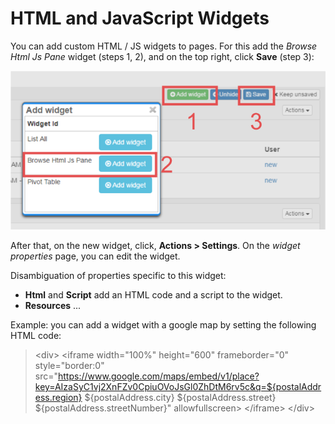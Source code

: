 # HTML and JavaScript Widgets

You can add custom HTML / JS widgets to pages. For this add the  *Browse Html Js Pane* widget (steps 1, 2), and on the top right, click **Save** (step 3):

![](adding-a-html-js-widget.png)

After that, on the new widget, click, **Actions > Settings**. On the *widget properties* page, you can edit the widget. 

Disambiguation of properties specific to this widget:

* **Html** and  **Script** add an HTML code and a script to the widget.
* **Resources** ...

Example: you can add a widget with a google map by setting the following HTML code:

> &lt;div&gt;  &lt;iframe width="100%" height="600" frameborder="0" style="border:0" src="https://www.google.com/maps/embed/v1/place?key=AIzaSyC1vj2XnFZv0CpiuOVoJsGl0ZhDtM6rv5c&q=${postalAddress.region} ${postalAddress.city} ${postalAddress.street} ${postalAddress.streetNumber}" allowfullscreen&gt; &lt;/iframe&gt;  &lt;/div&gt;
